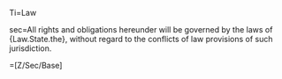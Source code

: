 Ti=Law

sec=All rights and obligations hereunder will be governed by the laws of {Law.State.the}, without regard to the conflicts of law provisions of such jurisdiction.

=[Z/Sec/Base]